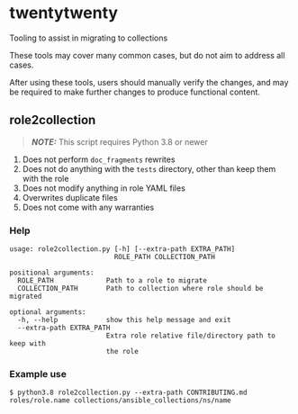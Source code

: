 # twentytwenty
Tooling to assist in migrating to collections

These tools may cover many common cases, but do not aim to address all cases.

After using these tools, users should manually verify the changes, and may be required to make further changes to produce functional content.

## role2collection

> **_NOTE:_**  This script requires Python 3.8 or newer

1. Does not perform `doc_fragments` rewrites
1. Does not do anything with the `tests` directory, other than keep them with the role
1. Does not modify anything in role YAML files
1. Overwrites duplicate files
1. Does not come with any warranties

### Help

```
usage: role2collection.py [-h] [--extra-path EXTRA_PATH]
                          ROLE_PATH COLLECTION_PATH

positional arguments:
  ROLE_PATH             Path to a role to migrate
  COLLECTION_PATH       Path to collection where role should be migrated

optional arguments:
  -h, --help            show this help message and exit
  --extra-path EXTRA_PATH
                        Extra role relative file/directory path to keep with
                        the role
```

### Example use

```
$ python3.8 role2collection.py --extra-path CONTRIBUTING.md roles/role.name collections/ansible_collections/ns/name
```
